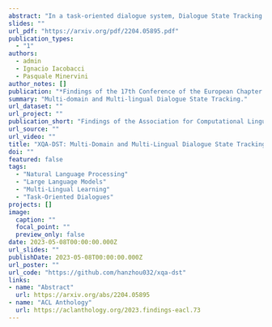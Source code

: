 ```yaml
---
abstract: "In a task-oriented dialogue system, Dialogue State Tracking (DST) keeps track of all important information by filling slots with values given through the conversation. Existing methods generally rely on a predefined set of values and struggle to generalise to previously unseen slots in new domains. In this paper, we propose a multi-domain and multi-lingual dialogue state tracker in a neural reading comprehension approach. Our approach fills the slot values using span prediction, where the values are extracted from the dialogue itself. With a novel training strategy and an independent domain classifier, empirical results demonstrate that our model is a domain-scalable and open-vocabulary model that achieves 53.2% Joint Goal Accuracy (JGA) on MultiWOZ 2.1. We show its competitive transferability by zero-shot domain-adaptation experiments on MultiWOZ 2.1 with an average JGA of 31.6% for five domains. In addition, it achieves cross-lingual transfer with state-of-the-art zero-shot results, 64.9% JGA from English to German and 68.6% JGA from English to Italian on WOZ 2.0."
slides: ""
url_pdf: "https://arxiv.org/pdf/2204.05895.pdf"
publication_types:
  - "1"
authors:
  - admin
  - Ignacio Iacobacci
  - Pasquale Minervini
author_notes: []
publication: "*Findings of the 17th Conference of the European Chapter of the Association for Computational Linguistics (EACL), 2023*"
summary: "Multi-domain and Multi-lingual Dialogue State Tracking."
url_dataset: ""
url_project: ""
publication_short: "Findings of the Association for Computational Linguistics (EACL)"
url_source: ""
url_video: ""
title: "XQA-DST: Multi-Domain and Multi-Lingual Dialogue State Tracking"
doi: ""
featured: false
tags: 
  - "Natural Language Processing"
  - "Large Language Models"
  - "Multi-Lingual Learning"
  - "Task-Oriented Dialogues"
projects: []
image:
  caption: ""
  focal_point: ""
  preview_only: false
date: 2023-05-08T00:00:00.000Z
url_slides: ""
publishDate: 2023-05-08T00:00:00.000Z
url_poster: ""
url_code: "https://github.com/hanzhou032/xqa-dst"
links:
- name: "Abstract"
  url: https://arxiv.org/abs/2204.05895
- name: "ACL Anthology"
  url: https://aclanthology.org/2023.findings-eacl.73
---
```

